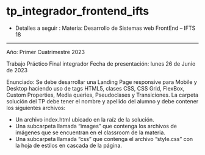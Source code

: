 # tp_integrador_frontend_ifts
- Detalles a seguir : 
Materia: Desarrollo de Sistemas web FrontEnd – IFTS 18
--- 

Año: Primer Cuatrimestre 2023

Trabajo Práctico Final integrador
Fecha de presentación: lunes 26 de Junio de 2023

Enunciado:
Se debe desarrollar una Landing Page responsive para Mobile y Desktop haciendo uso de tags
HTML5, clases CSS, CSS Grid, FlexBox, Custom Properties, Media queries, Pseudoclases y
Transiciones.
La carpeta solución del TP debe tener el nombre y apellido del alumno y debe contener los
siguientes archivos:
* Un archivo index.html ubicado en la raíz de la solución.
* Una subcarpeta llamada “images” que contenga los archivos de imágenes que se encuentran
en el classroom de la materia.
* Una subcarpeta llamada “css” que contenga el archivo “style.css” con la hoja de estilos en
cascada de la página.
